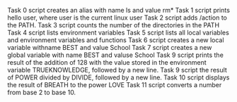 Task 0 script creates an alias with name ls and value rm*
Task 1 script prints hello user, where user is the current linux user
Task 2 script adds /action to the PATH.
Task 3 script counts the number of the directories in the PATH
Task 4 script lists environment variables
Task 5 script lists all local variables and environment variables and functions
Task 6 script creates a new local variable withname BEST and value School
Task 7 script creates a new global variable with name BEST and valuse School
Task 9 script prints the result of the addition of 128 with the value stored in the environment variable TRUEKNOWLEDGE, followed by a new line.
Task 9 script the result of POWER divided by DIVIDE, followed by a new line.
Task 10 script displays the result of BREATH to the power LOVE
Task 11 script converts a number from base 2 to base 10.
